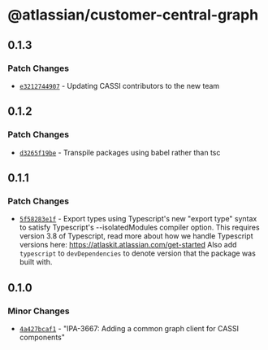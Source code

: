 # @atlassian/customer-central-graph

## 0.1.3

### Patch Changes

- [`e3212744907`](https://bitbucket.org/atlassian/atlassian-frontend/commits/e3212744907) - Updating CASSI contributors to the new team

## 0.1.2

### Patch Changes

- [`d3265f19be`](https://bitbucket.org/atlassian/atlassian-frontend/commits/d3265f19be) - Transpile packages using babel rather than tsc

## 0.1.1

### Patch Changes

- [`5f58283e1f`](https://bitbucket.org/atlassian/atlassian-frontend/commits/5f58283e1f) - Export types using Typescript's new "export type" syntax to satisfy Typescript's --isolatedModules compiler option.
  This requires version 3.8 of Typescript, read more about how we handle Typescript versions here: https://atlaskit.atlassian.com/get-started
  Also add `typescript` to `devDependencies` to denote version that the package was built with.

## 0.1.0

### Minor Changes

- [`4a427bcaf1`](https://bitbucket.org/atlassian/atlassian-frontend/commits/4a427bcaf1) - "IPA-3667: Adding a common graph client for CASSI components"
